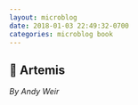 ```yaml
---
layout: microblog
date: 2018-01-03 22:49:32-0700
categories: microblog book
---
```

## 📖 Artemis
*By Andy Weir*